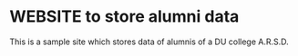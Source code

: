 # WEBSITE to store alumni data  
This is a sample site which stores data of alumnis of a DU college A.R.S.D.
